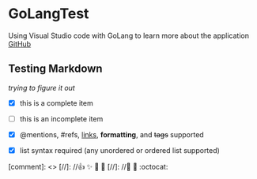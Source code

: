 # GoLangTest
Using Visual Studio code with GoLang to learn more about the application
[GitHub](http://www.github.com)
## Testing Markdown ##
*trying to figure it out*


- [x] this is a complete item
- [ ] this is an incomplete item
- [x] @mentions, #refs, [links](),
**formatting**, and <del>tags</del>
supported
- [x] list syntax required (any
unordered or ordered list
supported)


[comment]: <> [//]: //:+1: :sparkles: :camel: :tada:
[//]: //:rocket: :metal: :octocat: 
